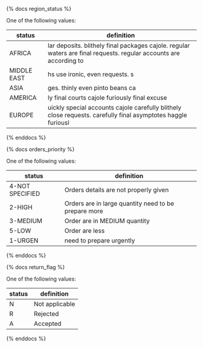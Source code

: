 {% docs region_status %}
	
One of the following values: 

| status         | definition                                                     |
|----------------|----------------------------------------------------------------|
| AFRICA         | lar deposits. blithely final packages cajole. regular waters are final requests. regular accounts are according to  |
| MIDDLE EAST    | hs use ironic, even requests. s|
| ASIA           | ges. thinly even pinto beans ca          |
| AMERICA        | ly final courts cajole furiously final excuse  |
| EUROPE         |  uickly special accounts cajole carefully blithely close requests. carefully final asymptotes haggle furiousl   |

{% enddocs %}


{% docs orders_priority %}
	
One of the following values: 

| status             | definition                                                     |
|----------------    |----------------------------------------------------------------|
| 4-NOT SPECIFIED    | Orders details are not properly given  |
| 2-HIGH             | Orders are in large quantity need to be prepare more|
| 3-MEDIUM           | Order are in MEDIUM quantity         |
| 5-LOW              | Order are less   |
| 1-URGEN            |  need to prepare urgently    |

{% enddocs %}


{% docs return_flag %}
	
One of the following values: 

| status | definition       |
|--------|------------------|
| N      | Not applicable   |
| R      | Rejected         |
| A      | Accepted         |

{% enddocs %}
